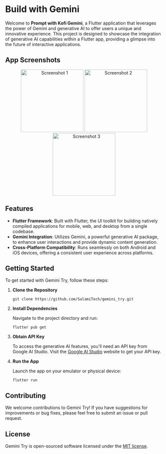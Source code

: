 
# Build with Gemini 

Welcome to **Prompt with Kofi Gemini**, a Flutter application that leverages the power of Gemini and generative AI to offer users a unique and innovative experience. This project is designed to showcase the integration of generative AI capabilities within a Flutter app, providing a glimpse into the future of interactive applications.

## App Screenshots

<p align="center">
  <img src="https://github.com/SalamiTech/gemini_try/assets/92346444/db418c7b-e15d-4a4b-a863-7bd1ab483e0a" alt="Screenshot 1" width="200"/>
  <img src="https://github.com/SalamiTech/gemini_try/assets/92346444/be8c5260-caf4-4683-a003-797ee7269df4" alt="Screenshot 2" width="200"/>
  <img src="https://github.com/SalamiTech/gemini_try/assets/92346444/f6a625dd-c375-47f4-8492-1fc3ec0e142a" alt="Screenshot 3" width="200"/>
</p>

## Features

- **Flutter Framework**: Built with Flutter, the UI toolkit for building natively compiled applications for mobile, web, and desktop from a single codebase.
- **Gemini Integration**: Utilizes Gemini, a powerful generative AI package, to enhance user interactions and provide dynamic content generation.
- **Cross-Platform Compatibility**: Runs seamlessly on both Android and iOS devices, offering a consistent user experience across platforms.

## Getting Started

To get started with Gemini Try, follow these steps:

1. **Clone the Repository**

   ```
   git clone https://github.com/SalamiTech/gemini_try.git
   ```

2. **Install Dependencies**

   Navigate to the project directory and run:

   ```
   flutter pub get
   ```

3. **Obtain API Key**

   To access the generative AI features, you'll need an API key from Google AI Studio. Visit the [Google AI Studio](https://ai.google/) website to get your API key.

4. **Run the App**

   Launch the app on your emulator or physical device:

   ```
   flutter run
   ```

## Contributing

We welcome contributions to Gemini Try! If you have suggestions for improvements or bug fixes, please feel free to submit an issue or pull request.

## License

Gemini Try is open-sourced software licensed under the [MIT license](https://opensource.org/licenses/MIT).

